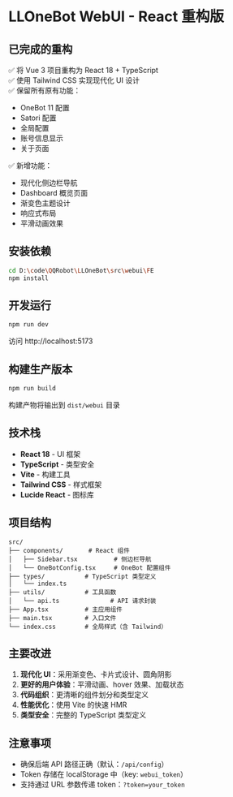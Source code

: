 # LLOneBot WebUI - React 重构版

## 已完成的重构

✅ 将 Vue 3 项目重构为 React 18 + TypeScript  
✅ 使用 Tailwind CSS 实现现代化 UI 设计  
✅ 保留所有原有功能：
  - OneBot 11 配置
  - Satori 配置  
  - 全局配置
  - 账号信息显示
  - 关于页面

✅ 新增功能：
  - 现代化侧边栏导航
  - Dashboard 概览页面
  - 渐变色主题设计
  - 响应式布局
  - 平滑动画效果

## 安装依赖

```bash
cd D:\code\QQRobot\LLOneBot\src\webui\FE
npm install
```

## 开发运行

```bash
npm run dev
```

访问 http://localhost:5173

## 构建生产版本

```bash
npm run build
```

构建产物将输出到 `dist/webui` 目录

## 技术栈

- **React 18** - UI 框架
- **TypeScript** - 类型安全
- **Vite** - 构建工具
- **Tailwind CSS** - 样式框架
- **Lucide React** - 图标库

## 项目结构

```
src/
├── components/       # React 组件
│   ├── Sidebar.tsx          # 侧边栏导航
│   └── OneBotConfig.tsx     # OneBot 配置组件
├── types/           # TypeScript 类型定义
│   └── index.ts
├── utils/           # 工具函数
│   └── api.ts              # API 请求封装
├── App.tsx          # 主应用组件
├── main.tsx         # 入口文件
└── index.css        # 全局样式（含 Tailwind）
```

## 主要改进

1. **现代化 UI**：采用渐变色、卡片式设计、圆角阴影
2. **更好的用户体验**：平滑动画、hover 效果、加载状态
3. **代码组织**：更清晰的组件划分和类型定义
4. **性能优化**：使用 Vite 的快速 HMR
5. **类型安全**：完整的 TypeScript 类型定义

## 注意事项

- 确保后端 API 路径正确（默认：`/api/config`）
- Token 存储在 localStorage 中（key: `webui_token`）
- 支持通过 URL 参数传递 token：`?token=your_token`
